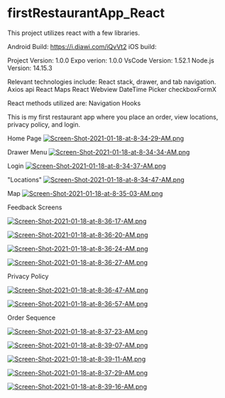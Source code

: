 # firstRestaurantApp_React

This project utilizes react with a few libraries.

Android Build: https://i.diawi.com/iQvVt2
iOS build:

Project Version: 1.0.0
Expo verion: 1.0.0
VsCode Version: 1.52.1
Node.js Version: 14.15.3

Relevant technologies include:
React stack, drawer, and tab navigation.
Axios api 
React Maps
React Webview
DateTime Picker
checkboxFormX

React methods utilized are:
Navigation
Hooks

This is my first restaurant app where you place an order, view locations, privacy policy, and login.

Home Page
[![Screen-Shot-2021-01-18-at-8-34-29-AM.png](https://i.postimg.cc/jdZpyWpS/Screen-Shot-2021-01-18-at-8-34-29-AM.png)](https://postimg.cc/mt1psrZv)

Drawer Menu
[![Screen-Shot-2021-01-18-at-8-34-34-AM.png](https://i.postimg.cc/XNgm0G7k/Screen-Shot-2021-01-18-at-8-34-34-AM.png)](https://postimg.cc/grnNV0hx)

Login
[![Screen-Shot-2021-01-18-at-8-34-37-AM.png](https://i.postimg.cc/8kwK02ty/Screen-Shot-2021-01-18-at-8-34-37-AM.png)](https://postimg.cc/V5rWSVyM)

"Locations"
[![Screen-Shot-2021-01-18-at-8-34-47-AM.png](https://i.postimg.cc/qqZGvdF4/Screen-Shot-2021-01-18-at-8-34-47-AM.png)](https://postimg.cc/p5zjs3x6)

Map
[![Screen-Shot-2021-01-18-at-8-35-03-AM.png](https://i.postimg.cc/pXFjF8hD/Screen-Shot-2021-01-18-at-8-35-03-AM.png)](https://postimg.cc/Vdz5yJF6)

Feedback Screens

[![Screen-Shot-2021-01-18-at-8-36-17-AM.png](https://i.postimg.cc/y6wPt70y/Screen-Shot-2021-01-18-at-8-36-17-AM.png)](https://postimg.cc/jC4PJ0gD)

[![Screen-Shot-2021-01-18-at-8-36-20-AM.png](https://i.postimg.cc/QM4gbDX5/Screen-Shot-2021-01-18-at-8-36-20-AM.png)](https://postimg.cc/d7CTszZt)

[![Screen-Shot-2021-01-18-at-8-36-24-AM.png](https://i.postimg.cc/XqFw4y9c/Screen-Shot-2021-01-18-at-8-36-24-AM.png)](https://postimg.cc/N2syxFJ5)

[![Screen-Shot-2021-01-18-at-8-36-27-AM.png](https://i.postimg.cc/ZqRp0Qrq/Screen-Shot-2021-01-18-at-8-36-27-AM.png)](https://postimg.cc/tsKYM2v0)

Privacy Policy

[![Screen-Shot-2021-01-18-at-8-36-47-AM.png](https://i.postimg.cc/kXvbsCs4/Screen-Shot-2021-01-18-at-8-36-47-AM.png)](https://postimg.cc/JGt0799V)

[![Screen-Shot-2021-01-18-at-8-36-57-AM.png](https://i.postimg.cc/m2jPMwZ1/Screen-Shot-2021-01-18-at-8-36-57-AM.png)](https://postimg.cc/3dyrQ2v3)

Order Sequence

[![Screen-Shot-2021-01-18-at-8-37-23-AM.png](https://i.postimg.cc/gktYmBks/Screen-Shot-2021-01-18-at-8-37-23-AM.png)](https://postimg.cc/RNfrTdtJ)

[![Screen-Shot-2021-01-18-at-8-39-07-AM.png](https://i.postimg.cc/D0YtkHdb/Screen-Shot-2021-01-18-at-8-39-07-AM.png)](https://postimg.cc/fSmHYHPw)

[![Screen-Shot-2021-01-18-at-8-39-11-AM.png](https://i.postimg.cc/qRFLkTS0/Screen-Shot-2021-01-18-at-8-39-11-AM.png)](https://postimg.cc/8JhWHqTn)

[![Screen-Shot-2021-01-18-at-8-37-29-AM.png](https://i.postimg.cc/LsnDG5Qv/Screen-Shot-2021-01-18-at-8-37-29-AM.png)](https://postimg.cc/PLn1wXj8)

[![Screen-Shot-2021-01-18-at-8-39-16-AM.png](https://i.postimg.cc/QCbcFZnH/Screen-Shot-2021-01-18-at-8-39-16-AM.png)](https://postimg.cc/jnDD1mTb)
